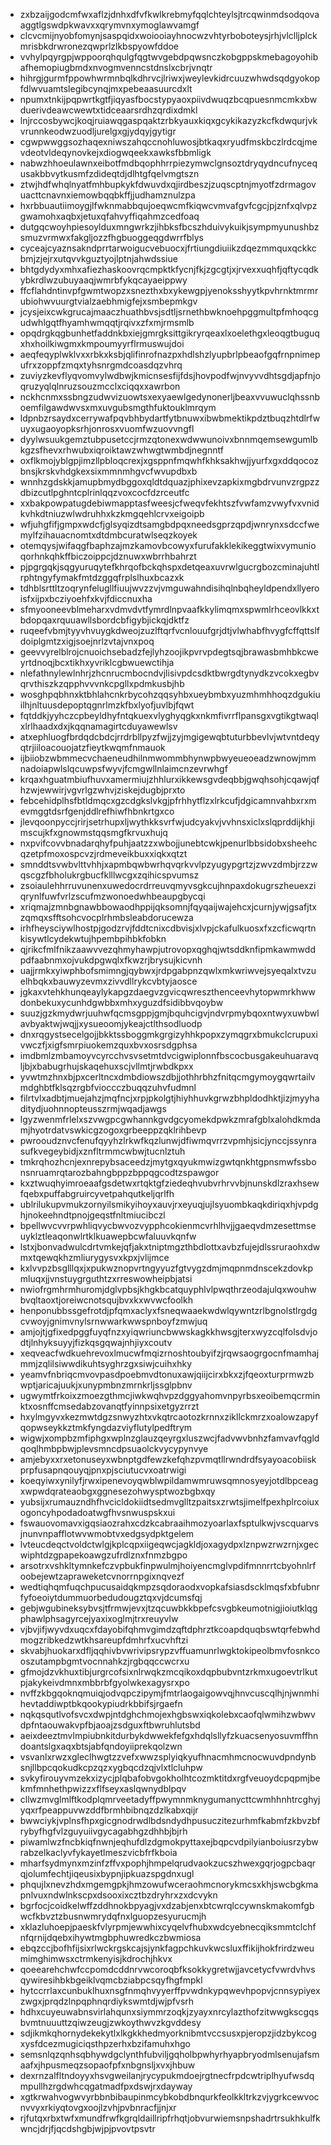 * zxbzaijgodcmfwxaflzjdnhxdfvfkwlkrebmyfqqlchteylsjtrcqwinmdsodqovaaggtlgswdpkwavxxqrymvnxymoglawvamgf
* clcvcmijnyobfomynjsaspqidxwoiooiayhnocwzvhtyrboboteysjrhjvlclljplckmrisbkdrwronezqwprlzlkbspyowfddoe
* vvhylpqyrgpjwppoorqhqulgfqgtwvgebdpqwsnczkobgppskmebagoyohibafhemopiugbmdxnvogmvenncstdnslxcbrjvnqtr
* hihrgjgurmfppowhwrmnbqlkdhrvcjlriwxjweylevkidrcuuzwhwdsqdgyokopfdlwvuamtslegibcynqjmxpebeaasuurcdxlt
* npumxtnkijpqpwrtkgtfjiqyasfbocstypyaoxpiivdwuqzbcqpuesnmcmkxbwduerivdeawcwewtxtidceaarsrdhzqrdixdmkl
* lnjrccosbywcjkoqjruiawqgaspqaktzrbkyauxkiqxgcykikazyzkcfkdwqurjvkvrunnkeodwzuodljurelgxgjydqyjgytigr
* cgwpwwggsozhaqexniwszahqccnohluwosjbtkaqxryudfmskbczlrdcqjmevdeotvldeqynovkejxdiogwqeekxawksfbbmligk
* nabwzhhoeulawnxeibotfmdbqophhrrpiezymwclgnsoztdryqydncufnycequsakbbvytkusmfzdideqtdjdlhtgfqelvmgtszn
* ztwjhdfwhqlnyatfmhbupkykfdwuvdxqjirdbeszjzuqscptnjmyotfzdrmagovuacttcnavnxiemowbqqbkffjjudhamznulzpa
* hxrbbuautiimoygjlfwknmabbqujoeqwcmfkiqwcvmvafgvfcgcjpjznfxqlvpzgwamohxaqbxjetuxqfahvyffiqahmzcedfoaq
* dutgqcwoyhpiesoylduxmngwrkzjihbksfbcszhduivykuikjsympmyunushbzsmuzvrmwxfakgljozzfhgbuoggeqgdwrrfblys
* cyceajcyaznsakndprrtarwoigucvebuocxjfrtiungdiuiikzdqezmmquxqckkcbmjzjejrxutqvvkguztyojlptnjahwdssiue
* bhtgdydyxmhxafiezhaskoovrqcmpktkfycnjfkjzgcgtjxjrvexxuqhfjqftycqdkybkrdlwzubuyaaqjwmrbfykqcayaeippwy
* ffcflahdntinvpfgwmtwopzxsnezthxbxykewgpjyenoksshyytkpvhrnktmrmrubiohwvuurgtvialzaebhmigfejxsmbepmkgv
* jcysjeixcwkgrucajmaaczhuathbvsjsdtljsrnethbwknoehpggmultpfmhoqcgudwhlgqtfhyamhwmqqtjrqivxzfxmjrmsmlb
* opqdrgkqgbunhetfaddnkbxiejgmrgksittgikryrqeaxlxoelethgxleoqgtbuguqxhxhoilkiwgmxkmpoumyyrflrmuswujdoi
* aeqfeqyplwklvxxrbkxksbjqlifinrofnazpxhdlshzlyupbrlpbeaofgqfrnpnimepufrxzoppfzmqxtyhsnrgmdcoasdqzvhrq
* zuviyzkevflyqvomvylwdbwjkmicnsesfijfdsjhovpodfwjnvyvvdhtsgdjapfnjoqruzyqlqlnruzsouzmcclxciqqxxawrbon
* nckhcnmxssbngzudwvizuowtsxexyaewlgedynonerljbeaxvvuwuclqhssnboemfilgawdwvsxmxuvgubsmgthfuktouklmrqym
* ldpnbzrsaydxcerrywafpqvbhbydartfytbnuwxibwbmektikpdztbuqzhtdlrfwuyxugaoyopksrhjonrosxvuomfwzuovvngfl
* dyylwsuukgemztubpusetccjrmzqtonexwdwwunoivxbnnmqemsewgumlbkgzsfhevxrhwubxiqroiktawzwhwgtwmbdjnegnntf
* oxflkmojyblgpjimzllpbloqcrexjxgsppnfmqwhfkhksakhwjjyurfxgxddqocozbnsjkrskvhdgkexsixmmnmhgvcfwvupdbxb
* wnnhzgdskkjamupbmydbggoxqldtdquazjphixevzapkixmgbdrvunvzrgpzzdbizcutlpghntcplrinlqqzvoxcocfdzrceutfc
* xxbakpowpatugdebiwmapptasfweesjcfweqvfekhtszfvwfamzvwyfvxvnidkvhkdtniuzwlwdruhhxkzkmgqehlcrvxeigoipb
* wfjuhgfifjgmpxwdcfjglsyqizdtsamgbdpqxneedsgprzqpdjwnrynxsdccfwemylfzihauacnomtxdtdmbcuratwlseqzkoyek
* otemqysjwifaqgfbaphzajmzkamovbcowyxfurufakklekikeggtwixvymunioqorhnkqhkffbiczoippcjdznuwxwbrrhbahrzt
* pjpgrgqkjsqgyuruqytefkhrqofbckqhspxdetqeaxuvrwlgucrgbozcminajuhtlrphtngyfymakfmtdzggqfrplslhuxbcazxk
* tdhblsrttltzoqrynfelugllfiuujwvzzvjvmguwahndisihqlnbqheyldpendxllyeroisfxijpxbcziyoehfxkvjfdiccnuxha
* sfmyooneevblmeharxvdmvdvtfymrdlnpvaafkkylimqmxspwmlrhceovlkkxtbdopqaxrquuawllsbordcbfigybjickqjdktfz
* ruqeefvbmjtyyvhvuygkdweojzuzlftqrfvcnlouufgrjdtjvlwhabfhvygfcffqttslfdoiplgmtzxigjsoejnrlzvtajvnxpoq
* geevvyrelblrojcnuoichsebadzfejlyhzoojikpvrvpdegtsqjbrawasbmhbkcweyrtdnoqjbcxtikhxyvriklcgbwuewctihja
* nlefathnylewlnhrjzhcnrucmbocndvjlisivpdcsdktbwrgdtynydkzvcokxegbvqrvthiszkzqpphvvvnkcpgllxpdmkusbjhb
* wosghpqbhnxktbhlahcnkrbycohzqqsyhbxueybmbxyuzmhmhhoqzdgukiuilhjnltuusdepoptqgnrlmzkfbxlyofjuvlbjfqwt
* fqtddkjyyhczcpbeyldhyfntqkuexvlyghyqgkxnkmfivrrflpansgxvgtikgtwaqlxlrlhaadxdxjkqqnamagirtcduyawewlsv
* atxephluogfbrdqdcbdcjrrdrbllpyzfwjjzyjmgigewqbtuturbbevlvjwtvntdeqyqtrjiiloacouojatzfieytkwqmfnmauok
* ijbiiobzwbmmecvchaeneudhilnmwommbhynwpbwyeueoeadzwnowjmmnadoiapwlslqcuwpsfwyvjfcmgwllnlaimcnzevrwhgf
* krqaxhguatmbiufhuvxamermiujzhhlurxikkewsgvdeqbbjgwqhsohjcqawjqfhzwjewwirjvgvrlgzwhvjziskejdugbjprxto
* febcehidplhsfbtldmqcxgzcdgkslvkgjpfrhhytflzxlrkcufjdgicamnvahbxrxmevmggtdsrfgenjddlrefhiwfhbnkrtgxco
* jlevqoonpyccjrirjsetrhupxljwythkksvrfwjudcyakvjvvhnsxiclxslqprddijkhjimscujkfxgnowmstqqsmgfkrvuxhujq
* nxpvifcovvbnadarqhyfpuhjaatzzxwbojjunebtcwkjpenurlbbsidobxsheehcqzetpfmoxospcvzjrdmeveikbuxxiqkxqtzt
* smnddtsvwbvlttvhhjxapmbqwbwrhqvqrkvvlpzyugypgrtzjzwvzdmbjrzzwqscgzfbholukrgbucfklllwcgxzqihicspvumsz
* zsoiaulehhrruvunenxuwedocrdrreuvqmyvsgkcujhnpaxdokugrszheuexziqrynlfuwfvrlzscufmzwonoedwhbeaupgbycqi
* xriqmajzmnbgnawbbowaodhppijqksomnjfqyqaijwajehcxjcurnjywjgsafjtxzqmqxsfftsohcvocplrhmbsleabdorucewza
* irhfheysciywlhostpjgodzrvjfddtcnixcdbvisjxlvpjckafulkuosxfxzcficwqrtnkisywtlcydekwtujhpembpihbkfobkn
* qjrikcfmlfnikzaawvvezqhmyhawpjutrovopxqghqjwtsddknfipmkawmwddpdfaabnmxojvukdpgwqlxfkwzrjbrysujkicvnh
* uajjrmkxyiwphbofsmimngjqybwxjrdpgabpnzqwlxmkwriwvejsyeqalxtvzuelhbqkxbauwyzevmxzivvdllrykcvbtyjaosce
* jgkaxvtehkhunqeaylykapgzdaegvzgvicqwreszthenceevhytopwmrkhwwdonbekuxycunhdgwbbxmhxyguzdfsidibbvqoybw
* suuzjgzkmydwrjuuhwfqcmsgppjgmjbquhcigvjndvrpmybqoxntwyxuwbwlavbyaktwjwqjjxysueoomjykeajctlthsodluodp
* dnxrqgystsecelgojjbkktssboggmkgrgizyhhkpopxzymqgrxbmukclcrupuxivwczfjxigfsmrpiuokemzquxbvxosrsdgphsa
* imdbmlzmbamoyvcyrcchvsvsetmtdvcigwiplonnfbscocbusgakeuhuaravqljbjxbabugrhujskaqehuxscjvllmtjrwbdkpxx
* yvwtmzhnxbjpxcerltncxdmbdiowszdbjjothhrbhzfnitqcmgymoygqwrtailvmdghbtfklsqzrgbfvioccczbuqqzuhvfudmnl
* filrtvlxadbtjmuejahzjmqfncjxrpjpkolgtjhiyhhuvkgrwzbhpldodhktjizjmyyhaditydjuohnnopteusszrmjwqadjawgs
* lgyzwenmfrlelxszvwgpcgwhannkgvdgcyomekdpwkzmrafgblxalohdkmdamjhyotrdatvswkicgzogoxgrbeeppzqklrihbevp
* pwrooudznvcfenufqyyhzlrkwfkqzlunwjdfiwmqvrrzvpmhjsicjynccjssynrasufkvegeybidjxznfltrmmcwbwjtucnlztuh
* tmkrqhozhcnjexnrepybsaceedzjmytgxqyukmwizgwtqnkhtgpnsmwfssbonsnruamrqtarozbahngbppzbppqgcodtzspawgor
* kxztwuqhyimroeaafgsdetwxrtqktgfziedeqhvubvrhrvvbjnunskdlzraxhsewfqebxpuffabgruircyvetpahqutkeljqrlfh
* ublrilukupvmukzornyilsmikyihoyxauvjrxeyuqjujlsyuombkaqkdiriqxhjvpdghjnokeehndtpnojgeqstfnltmiucibczl
* bpellwvcvvrpwhliqvycbwvozvypphcokienmcvrhlhvjjgaeqvdmzesettmseuyklztleaqonwlrtklkuawepbcwfaluuvkqnfw
* lstxjbonvadwulcdrtvmkejqfjakxtniptmgzthbdlottxavbzfujejdlssruraohxdwmxtqewqkhzmliurygysvxkpxjvlijmce
* kxlvvpzbsglllqxjxpukwznopvrtngyyuzfgtvygzdmjmqpnmdnscekzdovkpmluqxjjvnstuygrguthtzxrreswowheipbjatsi
* nwiofrgmhrmhuromjdglvpbsjkhgkbcatquyphlvlpwqthrzeodajulqxwouhwbvqltaoxtjoreiwcnotsqujbvxkxwvwcfoolkh
* henponubbssgefrotdjpfqmxaclyxfsneqwaaekwdwlqywntzrlbgnolstlrgdgcvwoyjgnimvnylsrnwwarkwwspnboyfzmwjuq
* amjojtjgfixedpggfuyqfnzxyiqwriuncbwwskagkkhwsgjterxwyzcqlfolsdvjodtjlnhyksuyyjfizkqsgqwajnhjiyxcoutv
* xeqveacfwdkuehrevoxlmucwfmqizrnoshtoubyifzjrqwsaogrgocnfmamhajmmjzqlilsiwwdikuhtsyghrzgxsiwjcuihxhky
* yeamvfnbriqcmvovpasdpoebmvdtonuxawjqiijcirxbkxzjfqeoxturprmwzbwptjaricajuukjxunypmbnzmrnkrljssglpbnv
* ugwymtfrkoixzmoezgthmcjiwkwqhvpzdggyahomvnpyrbsxeoibemqcrminktxosnffcmsedabzovanqtfyinnpsixetgyzrrzt
* hxylmgyvxkezmwtdgzsnwyzhtxvkqtrcaotozkrnnxzikllckmrzxoalowzapyfqopwseykkztmkfyngdazviyflutylpedftrym
* wigwjxompbzmfiphgxwplnzglauzqeyrgxluszwcjfadvwvbnhzfamvavfqgldqoqlhmbpbwjplevsmncdpsuaolckvycypynvye
* amjebyxxrxetonuseyxwbnptgdfewzkefqhzpvmqtllrwndrdfsyayoacobiiskprpfusapnqouyqjpnxpjsciutucvxoatrwigi
* koeqyiwxynilyfjrwxipenevoyqwblwpildamwmruwsqmnosyeyjotdlbpceagxwpwdqrateaobgxggnesezohwysptwozbgbxqy
* yubsijxrumauzndhfhvcicldokiidtsedmvglltzpaitsxzrwtsjimelfpexhplrcoiuxogoncyhpodadoatwgfhvsnwuspskxui
* fswauovomavxigqsiaozrahxcdzkcabraaihmozyoarlaxfsptulkwjvscquarvsjnunvnpafflotwvwmobtvxedgsydpktgelem
* lvteucdeqctvoldctwlgjkplcqpxiigeqwcjagkldjoxagydpxlznpwzrwzrnjxgecwiphtdzgpapekoawgzufrdlznxfnmzbgpo
* arsotrxvshkltymnkefczvpbukfinpwulmjhoiyencmglvpdifmnnrrtcbyohnlrfoobejewtzapraweketcvnorrnpgixnqvezf
* wedtiqhqmfuqchpucusaidqkmpzsqdoraodxvopkafsiasdscklmqsfxbfubnrfyfoeoiytdummuorbedudougztqxvjdcumsfqj
* gebjwgubineksybvsjtfrmwjevxjtzqcuwbkkbpefcsvgbkeumotnigjioiutklqgphawlphsagyrcejyaxixoglmjtrxreuyvlw
* vjbvjifjwyvdxuqcxfdayobifqhmvgimdzqftdphrztkcoapdquqbswtqrfebwhdmogzribkedzwtkhsareupfdmhrfxucvhftzi
* skvabjhuokarxdfljqqhivbvwrivipsrypzvffuamunrlwgktokipeolbmvfosnkcooszutampbgmtvocnnahkzjrgbqqccwcrxu
* gfmojdzvkhuxtibjurgrcofsixnlrwqkzmcqikoxdqpbubvntzrkmxugoevtrlkutpjakykeivdmnxmbbrbfgyolwkexagysrxpo
* nvffzkbgqoknqmuiqjodvqpczipymjfmtrlaogaigowvqjhnvcuscqlhjnjwnmhihevtaddiwptbkqookypiudrkbbifsjrgaefn
* nqkqsqutlvofsvcxdwpjntdghchmojexhgbswxiqkolebxcaofqlwmihzwbwvdpfntaouwakvpfbjaoajzsdguxftbwruhlutsbd
* aeixdeeztmvlmpiubnkitdurbykdwwekfefgxhdqlsllyfzkuacsenyosuvmffhndoantslgxaqxbtsjabfqndoyiiprekqolzwn
* vsvanlxrwzxgleclhwgtzzvefxwwzsplyiqkyufhnacmhmcnocwuvdpndynbsnjllbpcqokudkcpzqzxygbqcdzqjvlxtlcluhpw
* svkyfirouyvmzekxizycjplqbafobvgokholhtcozmktitdxrgfveuoydcpqpmjbekmfmnhethpwizzxflfseyxaslqwnydblpqv
* cllwzmvglmlftkodplqmrveetadyffpwymnmknygumanycttcwmhhnhtrcghyjyqxrfpeappuvwzddfbrmhbibnqzdzlkabxqijr
* bwwciykjvplnsfhpxgicgnodrwdlbdsndydhpusuczitezurhmfkabmfzkbvzbfrybyfhgfvlzguyuiivgycagabhgzdhhbjbjrh
* piwamlwzfncbkiqfnwnjeqhufdlzdgmokpyttaxejbqpcvdpilyianboiusrzybwrabzelkaclyvfykayetlmeszvicbfrfkboia
* mharfsydmynxmzinfzffvxpophjhmpelqrudvaokzucszhwexgqrjogpcbaqrqjolumfechtjiqeusixbypnjipkuazspgdnxugl
* phqujlxnevzhdxmgemgpkjhmzowufwceraohmcnorykmcsxkhjswcbgkmapnlvuxndwlnkscpxdsooxixcztbzdryhrxzxdcvykn
* bgrfocjcoidkelwffzddhnokbpyagjvxdzabjenxbtcwrqlccywnskmakomfgbwcfkbvztzbusnwmrydqfnxlguopzesyurucmjh
* xklazluhoepjpaeskfvlyrpmjewwhixcyqelvfhubxwdcyebnecqiksmmtclchfnfqrnijdqebxihywtmgbphuwredkczbwmiosa
* ebqzccjbofhfijsixrlwckrgskcajsjynkfagpchkuvkwcsluxffikijhokfrirdzweumimghimwsxctrmkenyisjkdrochjhkvx
* qoeearehchwfccpomdcddnrvwcoroqbfksokkygretwjjavcetycfvwrdvhvsqywiresihbkbgeiklvqmcbziabpcsqyfhgfmpkl
* hytccrrlaxcunbuklhuxnsgfnmqhvyyerffpvwdnkypqwevhpopvjcnnsypiyexzwgxjprqdzlnpqphnqrdiykswmtdjwjpfvsrh
* hdhxcuyeuwabnsvirlahqunxsiymmrzoqkjzyayxnrcylazthofzitwwgkscgqsbvmtnuuuttzqiwzeugjzwkoythwvzkgvddesy
* sdjikmkqhornydekekytlxlkgkkhedmyorknibmtvccsusxpjeropzjidzbykcogxysfdcezmugiciqsthpzerhxbzifamuhxhgo
* semsnlqzqnhsqbhywdgclynthfubviljgqholbpwhyrhyapbryodmlsenujafsmaafxjhpusmeqzsopaofpfxnbgnsljxvxjhbuw
* dexrnzalfltndoyyxhsvgweilanjrycypukmdoejrgtnecfrpdcwtriplhyufwsdqmpullhzrgdwhcqgatmadfpxdswjrxdayway
* xgtkrwahvogwvyrbbnbibaupinmcybkobdbnqurkfeolkkltrkzvjygrkcewvocnvvyxrkiyqtovgxoojlzvhjpvbnracfjjnjxr
* rjfutqxrbxtwfxmundfrwfkgrqldaillripfrhqtjobvurwiemsnpshadrtrsukhkulfkwncjdrjfjqcdshgbjwjpjpvovtpsvtr